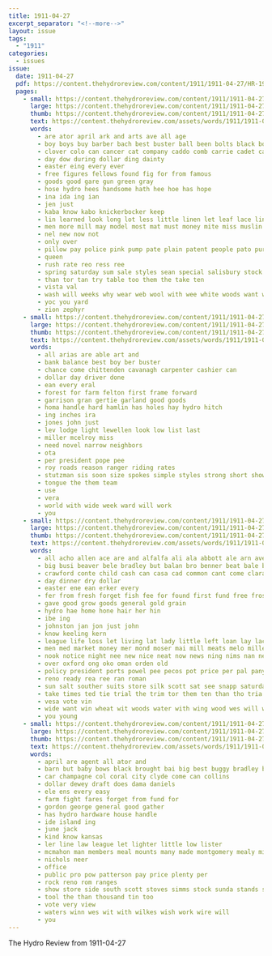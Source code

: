 ```yaml
---
title: 1911-04-27
excerpt_separator: "<!--more-->"
layout: issue
tags:
  - "1911"
categories:
  - issues
issue:
  date: 1911-04-27
  pdf: https://content.thehydroreview.com/content/1911/1911-04-27/HR-1911-04-27.pdf
  pages:
    - small: https://content.thehydroreview.com/content/1911/1911-04-27/small/HR-1911-04-27-01.jpg
      large: https://content.thehydroreview.com/content/1911/1911-04-27/large/HR-1911-04-27-01.jpg
      thumb: https://content.thehydroreview.com/content/1911/1911-04-27/thumbnails/HR-1911-04-27-01.jpg
      text: https://content.thehydroreview.com/assets/words/1911/1911-04-27/HR-1911-04-27-01.txt
      words:
        - are ator april ark and arts ave all age
        - boy boys buy barber bach best buster ball been bolts black border blue but
        - clover colo can cancer cat company caddo comb carrie cadet carry crea cade county cach city
        - day dow during dollar ding dainty
        - easter eing every ever
        - free figures fellows found fig for from famous
        - goods good gare gun green gray
        - hose hydro hees handsome hath hee hoe has hope
        - ina ida ing ian
        - jen just
        - kaba know kabo knickerbocker keep
        - lin learned look long lot less little linen let leaf lace line les lar
        - men more mill may model most mat must money mite miss muslin many
        - nel new now not
        - only over
        - pillow pay police pink pump pate plain patent people pato pure plan purchase price
        - queen
        - rush rate reo ress ree
        - spring saturday sum sale styles sean special salisbury stock season selling sahlin sae sell silk sah suits see she suit sheets sahin service shoe smith
        - than tor tan try table too them the take ten
        - vista val
        - wash will weeks why wear web wool with wee white woods want wide was well wait
        - yoc you yard
        - zion zephyr
    - small: https://content.thehydroreview.com/content/1911/1911-04-27/small/HR-1911-04-27-02.jpg
      large: https://content.thehydroreview.com/content/1911/1911-04-27/large/HR-1911-04-27-02.jpg
      thumb: https://content.thehydroreview.com/content/1911/1911-04-27/thumbnails/HR-1911-04-27-02.jpg
      text: https://content.thehydroreview.com/assets/words/1911/1911-04-27/HR-1911-04-27-02.txt
      words:
        - all arias are able art and
        - bank balance best boy ber buster
        - chance come chittenden cavanagh carpenter cashier can
        - dollar day driver done
        - ean every eral
        - forest for farm felton first frame forward
        - garrison gran gertie garland good goods
        - homa handle hard hamlin has holes hay hydro hitch
        - ing inches ira
        - jones john just
        - lev lodge light lewellen look low list last
        - miller mcelroy miss
        - need novel narrow neighbors
        - ota
        - per president pope pee
        - roy roads reason ranger riding rates
        - stutzman sis soon size spokes simple styles strong short shown saturday seat scope sick set
        - tongue the them team
        - use
        - vera
        - world with wide week ward will work
        - you
    - small: https://content.thehydroreview.com/content/1911/1911-04-27/small/HR-1911-04-27-03.jpg
      large: https://content.thehydroreview.com/content/1911/1911-04-27/large/HR-1911-04-27-03.jpg
      thumb: https://content.thehydroreview.com/content/1911/1911-04-27/thumbnails/HR-1911-04-27-03.jpg
      text: https://content.thehydroreview.com/assets/words/1911/1911-04-27/HR-1911-04-27-03.txt
      words:
        - all acho allen ace are and alfalfa ali ala abbott ale arn ave
        - big busi beaver bele bradley but balan bro benner beat bale board bie bank buy business bros band
        - crawford conte child cash can casa cad common cant come clara cashier collins cha choice
        - day dinner dry dollar
        - easter ene ean erker every
        - fer from fresh forget fish fee for found first fund free frost fiss fost
        - gave good grow goods general gold grain
        - hydro hae home hone hair her hin
        - ibe ing
        - johnston jan jon just john
        - know keeling kern
        - league life loss let living lat lady little left loan lay lacy leather lead lia line lose
        - men med market money mer mond moser mai mill meats melo miller monday many
        - nook notice night nee new nice neat now news ning nims nan need
        - over oxford ong oko oman orden old
        - policy president ports powel pee pecos pot price per pal pany pump pound pin process pene paul pay
        - reno ready rea ree ran roman
        - sun salt souther suits store silk scott sat see snapp saturday south side spring sit season stent set streets saar sap service suit stray such shoe styles sale start shade state school sand
        - take times ted tie trial the trim tor them ten than tho tria tanger tinder tan ton turn ties tae tates talk
        - vesa vote vin
        - wide want win wheat wit woods water with wing wood wes will write wind wearing went wash
        - you young
    - small: https://content.thehydroreview.com/content/1911/1911-04-27/small/HR-1911-04-27-04.jpg
      large: https://content.thehydroreview.com/content/1911/1911-04-27/large/HR-1911-04-27-04.jpg
      thumb: https://content.thehydroreview.com/content/1911/1911-04-27/thumbnails/HR-1911-04-27-04.jpg
      text: https://content.thehydroreview.com/assets/words/1911/1911-04-27/HR-1911-04-27-04.txt
      words:
        - april are agent all ator and
        - barn but baby bows black brought bai big best buggy bradley better
        - car champagne col coral city clyde come can collins
        - dollar dewey draft does dama daniels
        - ele ens every easy
        - farm fight fares forget from fund for
        - gordon george general good gather
        - has hydro hardware house handle
        - ide island ing
        - june jack
        - kind know kansas
        - ler line law league let lighter little low lister
        - mcmahon man members meal mounts many made montgomery mealy mill may marsh merit major missouri
        - nichols neer
        - office
        - public pro pow patterson pay price plenty per
        - rock reno rom ranges
        - show store side south scott stoves simms stock sunda stands sessa stand suit sack simple
        - tool the than thousand tin too
        - vote very view
        - waters winn wes wit with wilkes wish work wire will
        - you
---
```


The Hydro Review from 1911-04-27

<!--more-->

